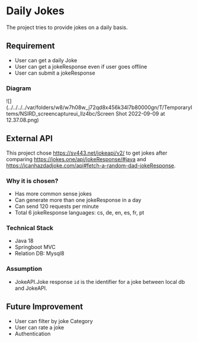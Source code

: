 # Daily Jokes 
The project tries to provide jokes on a daily basis.

## Requirement
* User can get a daily Joke
* User can get a jokeResponse even if user goes offline
* User can submit a jokeResponse

### Diagram
![](../../../../var/folders/w8/w7h08w_j72qd8x456k34l7b80000gn/T/TemporaryItems/NSIRD_screencaptureui_llz4bc/Screen Shot 2022-09-09 at 12.37.08.png)

## External API
This project chose https://sv443.net/jokeapi/v2/ to get jokes after comparing https://jokes.one/api/jokeResponse/#java
and https://icanhazdadjoke.com/api#fetch-a-random-dad-jokeResponse.
### Why it is chosen?
- Has more common sense jokes
- Can generate more than one jokeResponse in a day
- Can send 120 requests per minute
- Total 6 jokeResponse languages: cs, de, en, es, fr, pt

### Technical Stack
- Java 18
- Springboot MVC 
- Relation DB: Mysql8

### Assumption
- JokeAPI.Joke response `id` is the identifier for a joke between local db and JokeAPI. 

## Future Improvement
- User can filter by joke Category
- User can rate a joke
- Authentication
